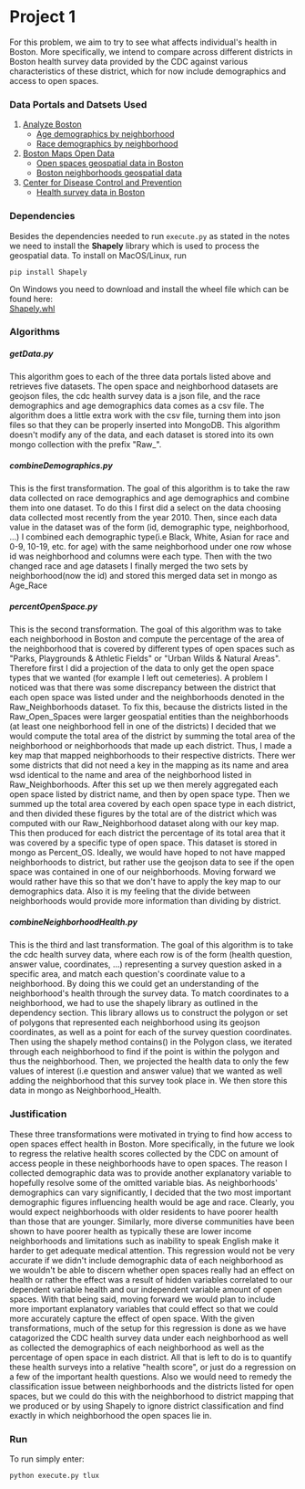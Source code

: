 # Project 1
For this problem, we aim to try to see what affects individual's health in Boston. More specifically, 
we intend to compare across different districts in Boston health survey data provided by the CDC against
various characteristics of these district, which for now include demographics and access to open spaces.
### Data Portals and Datsets Used
1. [Analyze Boston](https://data.boston.gov/dataset/)  
    - [Age demographics by neighborhood](https://data.boston.gov/dataset/8202abf2-8434-4934-959b-94643c7dac18/resource/c53f0204-3b39-4a33-8068-64168dbe9847/download/age.csv)
    - [Race demographics by neighborhood](https://data.boston.gov/dataset/8202abf2-8434-4934-959b-94643c7dac18/resource/20f64c02-6023-4280-8131-e8c0cedcae9b/download/race-and-or-ethnicity.csv)
2. [Boston Maps Open Data](http://bostonopendata-boston.opendata.arcgis.com/)
    - [Open spaces geospatial data in Boston](http://bostonopendata-boston.opendata.arcgis.com/datasets/2868d370c55d4d458d4ae2224ef8cddd_7.geojson)
    - [Boston neighborhoods geospatial data](http://bostonopendata-boston.opendata.arcgis.com/datasets/3525b0ee6e6b427f9aab5d0a1d0a1a28_0.geojson)
3. [Center for Disease Control and Prevention](https://chronicdata.cdc.gov/)
    - [Health survey data in Boston](https://chronicdata.cdc.gov/resource/csmm-fdhi.json?cityname=Boston)
    
### Dependencies
Besides the dependencies needed to run ``execute.py`` as stated in the notes 
we need to install the **Shapely** library which is used to process the 
geospatial data. To install on MacOS/Linux, run
```
pip install Shapely
```
On Windows you need to download and install the wheel file which can be found here:  
[Shapely.whl](http://www.lfd.uci.edu/~gohlke/pythonlibs/#shapely)

### Algorithms
##### getData.py
This algorithm goes to each of the three data portals listed above
and retrieves five datasets. The open space and neighborhood datasets are geojson files, the cdc health 
survey data is a json file, and the race demographics and age demographics data comes as a csv file. The algorithm
does a little extra work with the csv file, turning them into json files so that they can be properly inserted into
MongoDB. This algorithm doesn't modify any of the data, and each dataset is stored into its own mongo collection with the 
prefix "Raw_".

##### combineDemographics.py
This is the first transformation. The goal of this algorithm is to take the raw data collected on race demographics
and age demographics and combine them into one dataset. To do this I first did a select on the data 
choosing data collected most recently from the year 2010. Then, since each data value in the dataset was of the form (id, demographic type, neighborhood, ...)
I combined each demographic type(i.e Black, White, Asian for race and 0-9, 10-19, etc. for age) with the same neighborhood under one row whose id was neighborhood
and columns were each type. Then with the two changed race and age datasets I finally merged the two sets by neighborhood(now the id) and stored this
merged data set in mongo as Age_Race 
##### percentOpenSpace.py
This is the second transformation. The goal of this algorithm was to take each neighborhood in Boston and compute the 
percentage of the area of the neighborhood that is covered by different types of open spaces such as "Parks, Playgrounds & Athletic Fields"
or "Urban Wilds & Natural Areas". Therefore first I did a projection of the data to only get the open space types that we wanted (for example I left out cemeteries).
A problem I noticed was that there was some discrepancy between the district that each open space was listed under 
and the neighborhoods denoted in the Raw_Neighborhoods dataset. To fix this, because the districts listed in the Raw_Open_Spaces were larger 
geospatial entities than the neighborhoods (at least one neighborhood fell in one of the districts) I decided that we would compute the total area of
the district by summing the total area of the neighborhood or neighborhoods that made up each district. Thus, I made a key map
that mapped neighborhoods to their respective districts. There wer some districts that did not need a key in the mapping as its name and area 
wsd identical to the name and area of the neighborhood listed in Raw_Neighborhoods. After this set up we then
merely aggregated each open space listed by district name, and then by open space type. Then we summed up the total area covered by 
each open space type in each district, and then divided these figures by the total are of the district which was computed with
our Raw_Neighborhood dataset along with our key map. This then produced for each district the percentage of its total area that it was covered
by a specific type of open space.  This dataset is stored in mongo as Percent_OS.
Ideally, we would have hoped to not have mapped neighborhoods to district, but rather use the geojson data to see if the open space
was contained in one of our neighborhoods. Moving forward we would rather have this so that we don't have to apply the key map
to our demographics data. Also it is my feeling that the divide between neighborhoods would provide more information than dividing by district.

##### combineNeighborhoodHealth.py
This is the third and last transformation. The goal of this algorithm is to take the cdc health survey data, where each row is of the form
(health question, answer value, coordinates, ...) representing a survey question asked in a specific area, and match each question's coordinate value to a neighborhood. By doing this we could get an understanding
of the neighborhood's health through the survey data. To match coordinates to a neighborhood, we had to use the
shapely library as outlined in the dependency section. This library allows us to construct the polygon or set of 
polygons that represented each neighborhood using its geojson coordinates, as well as a point for each
of the survey question coordinates. Then using the shapely method contains() in the Polygon class, we iterated through each
neighborhood to find if the point is within the polygon and thus the neighborhood. Then, we projected the health data 
to only the few values of interest (i.e question and answer value) that we wanted as well adding the neighborhood
that this survey took place in. We then store this data in mongo as Neighborhood_Health.

### Justification
These three transformations were motivated in trying to find how access to open spaces effect health in Boston.
More specifically, in the future we look to regress the relative health scores collected by the CDC on amount of access people in these neighborhoods have to open spaces. 
The reason I collected demographic data was to provide another explanatory variable to hopefully resolve some of the omitted variable bias. As neighborhoods' demographics can
vary significantly, I decided that the two most important demographic figures influencing health would be age and race. 
Clearly, you would expect neighborhoods with older residents to have poorer health than those that are younger. Similarly, more diverse communities have been shown to have poorer health
as typically these are lower income neighborhoods and limitations such as inability to speak English make it harder to get adequate medical attention.
 This regression would not be very accurate if we didn't include demographic data of each neighborhood as we wouldn't be able to discern whether open spaces really
had an effect on health or rather the effect was a result of hidden variables correlated to our dependent variable health and our independent variable amount of open spaces. With
that being said, moving forward we would plan to include more important explanatory variables that could effect so that we could more accurately
capture the effect of open space. With the given transformations, much of the setup for this regression is done as we have catagorized the 
CDC health survey data under each neighborhood as well as collected the demographics of each neighborhood as well as the percentage of
open space in each district. All that is left to do is to quantify these health surveys into a relative "health score", or just
do a regression on a few of the important health questions. Also we would need to remedy the classification issue between neighborhoods and 
the districts listed for open spaces, but we could do this with the neighborhood to district mapping that we produced or by using 
Shapely to ignore district classification and find exactly in which neighborhood the open spaces lie in.

### Run
To run simply enter:
```
python execute.py tlux
```


